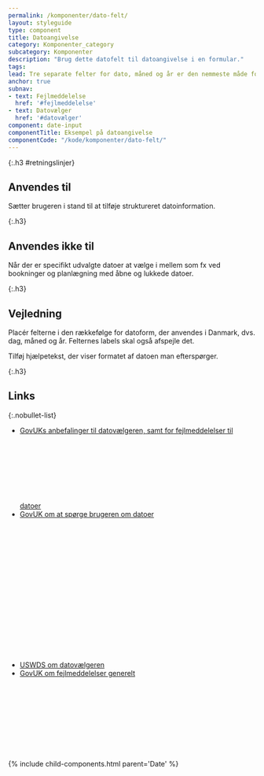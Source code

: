 ```yaml
---
permalink: /komponenter/dato-felt/
layout: styleguide
type: component
title: Datoangivelse
category: Komponenter_category
subcategory: Komponenter
description: "Brug dette datofelt til datoangivelse i en formular."
tags:
lead: Tre separate felter for dato, måned og år er den nemmeste måde for brugeren at indskrive en dato.
anchor: true
subnav:
- text: Fejlmeddelelse
  href: '#fejlmeddelelse'
- text: Datovælger
  href: '#datovælger'
component: date-input
componentTitle: Eksempel på datoangivelse
componentCode: "/kode/komponenter/dato-felt/"
---
```


{:.h3 #retningslinjer}
## Anvendes til

Sætter brugeren i stand til at tilføje struktureret datoinformation.

{:.h3}
## Anvendes ikke til

Når der er specifikt udvalgte datoer at vælge i mellem som fx ved bookninger og planlægning med åbne og lukkede datoer.

{:.h3}
## Vejledning

Placér felterne i den rækkefølge for datoform, der anvendes i Danmark, dvs. dag, måned og år. Felternes labels skal også afspejle det.

Tilføj hjælpetekst, der viser formatet af datoen man efterspørger.

{:.h3}
## Links

{:.nobullet-list}
- <a href="https://design-system.service.gov.uk/components/date-input/" class="icon-link">GovUKs anbefalinger til datovælgeren, samt for fejlmeddelelser til datoer<svg class="icon-svg" focusable="false" aria-hidden="true" tabindex="-1"><use xlink:href="#open-in-new"></use></svg></a>
- <a href="https://design-system.service.gov.uk/patterns/dates/" class="icon-link">GovUK om at spørge brugeren om datoer<svg class="icon-svg" focusable="false" aria-hidden="true" tabindex="-1"><use xlink:href="#open-in-new"></use></svg></a>
- <a href="https://v2.designsystem.digital.gov/components/form-controls/#date-input" class="icon-link">USWDS om datovælgeren<svg class="icon-svg" focusable="false" aria-hidden="true" tabindex="-1"><use xlink:href="#open-in-new"></use></svg></a>
- <a href="https://design-system.service.gov.uk/components/error-message/" class="icon-link">GovUK om fejlmeddelelser generelt<svg class="icon-svg" focusable="false" aria-hidden="true" tabindex="-1"><use xlink:href="#open-in-new"></use></svg></a>

{% include child-components.html parent='Date' %}
